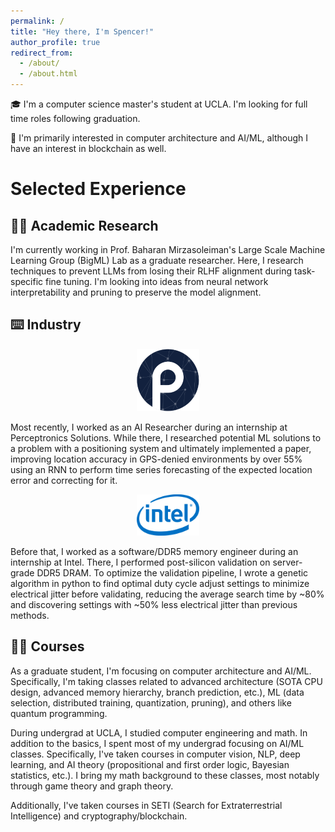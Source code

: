 ```yaml
---
permalink: /
title: "Hey there, I'm Spencer!"
author_profile: true
redirect_from: 
  - /about/
  - /about.html
---
```


🎓 I'm a computer science master's student at UCLA. I'm looking for full time roles following graduation.

🔬 I'm primarily interested in computer architecture and AI/ML, although I have an interest in blockchain as well.

# Selected Experience

## 👨‍💻 Academic Research

I'm currently working in Prof. Baharan Mirzasoleiman's Large Scale Machine Learning Group (BigML) Lab as a graduate researcher. Here, I research techniques to prevent LLMs from losing their RLHF alignment during task-specific fine tuning. I'm looking into ideas from neural network interpretability and pruning to preserve the model alignment.

## ⌨️ Industry

<p align="center">
  <img src="/images/perc.png" alt="Perceptronics Logo" style="width:100px;">
</p>  

Most recently, I worked as an AI Researcher during an internship at Perceptronics Solutions. While there, I researched potential ML solutions to a problem with a positioning system and ultimately implemented a paper, improving location accuracy in GPS-denied environments by over 55% using an RNN to perform time series forecasting of the expected location error and correcting for it.

<p align="center">
  <img src="/images/intel.png" alt="Intel Logo" style="width:100px;">
</p>

Before that, I worked as a software/DDR5 memory engineer during an internship at Intel. There, I performed post-silicon validation on server-grade DDR5 DRAM. To optimize the validation pipeline, I wrote a genetic algorithm in python to find optimal duty cycle adjust settings to minimize electrical jitter before validating, reducing the average search time by ~80% and discovering settings with ~50% less electrical jitter than previous methods.


## 👨‍💻 Courses

As a graduate student, I'm focusing on computer architecture and AI/ML. Specifically, I'm taking classes related to advanced architecture (SOTA CPU design, advanced memory hierarchy, branch prediction, etc.), ML (data selection, distributed training, quantization, pruning), and others like quantum programming.

During undergrad at UCLA, I studied computer engineering and math. In addition to the basics, I spent most of my undergrad focusing on AI/ML classes. Specifically, I've taken courses in computer vision, NLP, deep learning, and AI theory (propositional and first order logic, Bayesian statistics, etc.). I bring my math background to these classes, most notably through game theory and graph theory.

Additionally, I've taken courses in SETI (Search for Extraterrestrial Intelligence) and cryptography/blockchain.